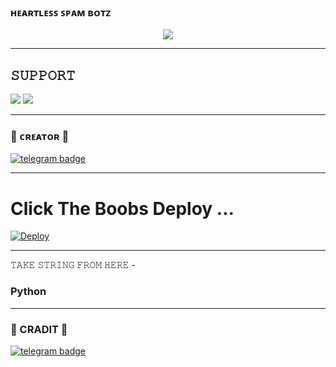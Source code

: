 
### ʜᴇᴀʀᴛʟᴇꜱꜱ ꜱᴘᴀᴍ ʙᴏᴛᴢ

<p align="center">
  <img src="https://telegra.ph/file/2d2dc00f1eda5077c5b4b.jpg">
</p>

-------------------------------------------------

## 𝚂𝚄𝙿𝙿𝙾𝚁𝚃 
                          
<a href="https://t.me/TEAM_HEARTLESS_POLICE_OP"><img src="https://img.shields.io/badge/Join-SUPPORT%20GROUP-red.svg?logo=Telegram"></a>
<a href="https://t.me/TEAM_HEARTLESS_BOTS"><img src="https://img.shields.io/badge/Join-SUPPORT%20CHANNEL-red.svg?logo=Telegram"></a>

-------------------------------------------------
### 🖤 ᴄʀᴇᴀᴛᴏʀ 🖤

[![telegram badge](https://img.shields.io/badge/S͟ᴀᴍʙᴏᴅʜɪʀᴀᴊ-30302f?style=for-the-badge&logo=telegram)](https://t.me/OFFICIAL_SAMBODHIRAJ)


-------------------------------------------------

# Click The Boobs Deploy ...

[![Deploy](https://telegra.ph/file/c7469922724c33d580ff2.jpg)](https://heroku.com/deploy?template=https://github.com/HearTlessOp/VsB_Botz)


------------------------------------------------

𝚃𝙰𝙺𝙴 𝚂𝚃𝚁𝙸𝙽𝙶 𝙵𝚁𝙾𝙼 𝙷𝙴𝚁𝙴 - 

### Python
    
-----------------------------------------------

### 🖤 CRADIT 💛

[![telegram badge](https://img.shields.io/badge/𝘽ᴀᴅɴᴀᴍ𝙊ᴘ-30302f?style=for-the-badge&logo=telegram)](https://t.me/its_badnam)


